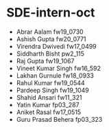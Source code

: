 # SDE-intern-oct

- Abrar Aalam fw19_0730
- Ashish Gupta fw20_0771
- Virendra Dwivedi fw17_0499
- Siddharth Bisht pw2_115
- Raj Gupta fw19_1067
- Vineet Kumar Singh fw16_592
- Lakhan Gurnule fw18_0933
- Rahul Kumar fw19_0544
- Pardeep Singh fw19_1049
- Shahid Ansari fw11_321
- Yatin Kumar fp03_287
- Aniket Rasal fw17_0515
- Guru Prasad Behera fp03_323

